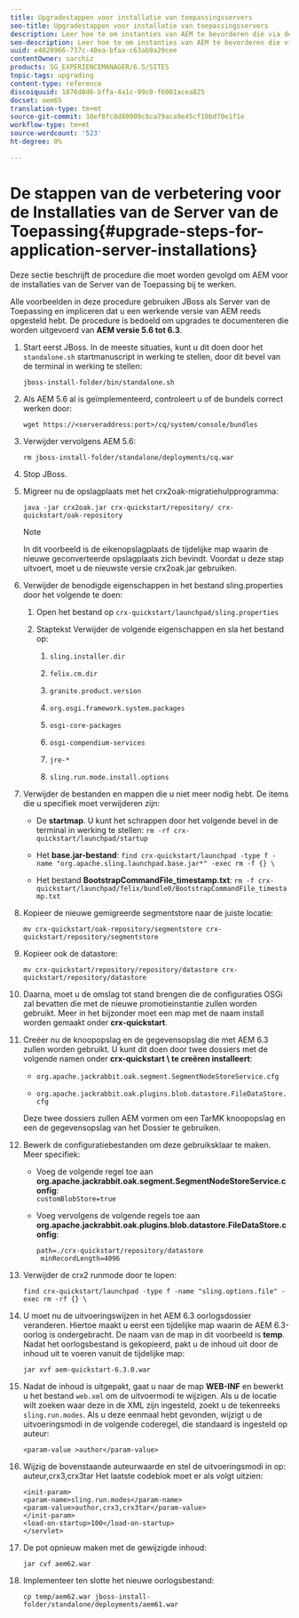 ```yaml
---
title: Upgradestappen voor installatie van toepassingsservers
seo-title: Upgradestappen voor installatie van toepassingsservers
description: Leer hoe te om instanties van AEM te bevorderen die via de Servers van de Toepassing worden opgesteld.
seo-description: Leer hoe te om instanties van AEM te bevorderen die via de Servers van de Toepassing worden opgesteld.
uuid: e4020966-737c-40ea-bfaa-c63ab9a29cee
contentOwner: sarchiz
products: SG_EXPERIENCEMANAGER/6.5/SITES
topic-tags: upgrading
content-type: reference
discoiquuid: 1876d8d6-bffa-4a1c-99c0-f6001acea825
docset: aem65
translation-type: tm+mt
source-git-commit: 38ef8fc8d80009c8ca79aca9e45cf10bd70e1f1e
workflow-type: tm+mt
source-wordcount: '523'
ht-degree: 0%

---
```



# De stappen van de verbetering voor de Installaties van de Server van de Toepassing{#upgrade-steps-for-application-server-installations}

Deze sectie beschrijft de procedure die moet worden gevolgd om AEM voor de installaties van de Server van de Toepassing bij te werken.

Alle voorbeelden in deze procedure gebruiken JBoss als Server van de Toepassing en impliceren dat u een werkende versie van AEM reeds opgesteld hebt. De procedure is bedoeld om upgrades te documenteren die worden uitgevoerd van **AEM versie 5.6 tot 6.3**.

1. Start eerst JBoss. In de meeste situaties, kunt u dit doen door het `standalone.sh` startmanuscript in werking te stellen, door dit bevel van de terminal in werking te stellen:

   ```shell
   jboss-install-folder/bin/standalone.sh
   ```

1. Als AEM 5.6 al is geïmplementeerd, controleert u of de bundels correct werken door:

   ```shell
   wget https://<serveraddress:port>/cq/system/console/bundles
   ```

1. Verwijder vervolgens AEM 5.6:

   ```shell
   rm jboss-install-folder/standalone/deployments/cq.war
   ```

1. Stop JBoss.

1. Migreer nu de opslagplaats met het crx2oak-migratiehulpprogramma:

   ```shell
   java -jar crx2oak.jar crx-quickstart/repository/ crx-quickstart/oak-repository
   ```

   >[!NOTE]
   >
   >In dit voorbeeld is de eikenopslagplaats de tijdelijke map waarin de nieuwe geconverteerde opslagplaats zich bevindt. Voordat u deze stap uitvoert, moet u de nieuwste versie crx2oak.jar gebruiken.

1. Verwijder de benodigde eigenschappen in het bestand sling.properties door het volgende te doen:

   1. Open het bestand op `crx-quickstart/launchpad/sling.properties`
   1. Staptekst Verwijder de volgende eigenschappen en sla het bestand op:

      1. `sling.installer.dir`

      1. `felix.cm.dir`

      1. `granite.product.version`

      1. `org.osgi.framework.system.packages`

      1. `osgi-core-packages`

      1. `osgi-compendium-services`

      1. `jre-*`

      1. `sling.run.mode.install.options`

1. Verwijder de bestanden en mappen die u niet meer nodig hebt. De items die u specifiek moet verwijderen zijn:

   * De **startmap**. U kunt het schrappen door het volgende bevel in de terminal in werking te stellen: `rm -rf crx-quickstart/launchpad/startup`

   * Het **base.jar-bestand**: `find crx-quickstart/launchpad -type f -name "org.apache.sling.launchpad.base.jar*" -exec rm -f {} \`

   * Het bestand **BootstrapCommandFile_timestamp.txt**: `rm -f crx-quickstart/launchpad/felix/bundle0/BootstrapCommandFile_timestamp.txt`

1. Kopieer de nieuwe gemigreerde segmentstore naar de juiste locatie:

   ```shell
   mv crx-quickstart/oak-repository/segmentstore crx-quickstart/repository/segmentstore
   ```

1. Kopieer ook de datastore:

   ```shell
   mv crx-quickstart/repository/repository/datastore crx-quickstart/repository/datastore
   ```

1. Daarna, moet u de omslag tot stand brengen die de configuraties OSGi zal bevatten die met de nieuwe promotieinstantie zullen worden gebruikt. Meer in het bijzonder moet een map met de naam install worden gemaakt onder **crx-quickstart**.

1. Creëer nu de knoopopslag en de gegevensopslag die met AEM 6.3 zullen worden gebruikt. U kunt dit doen door twee dossiers met de volgende namen onder **crx-quickstart \ te creëren installeert**:

   * `org.apache.jackrabbit.oak.segment.SegmentNodeStoreService.cfg`

   * `org.apache.jackrabbit.oak.plugins.blob.datastore.FileDataStore.cfg`

   Deze twee dossiers zullen AEM vormen om een TarMK knoopopslag en een de gegevensopslag van het Dossier te gebruiken.

1. Bewerk de configuratiebestanden om deze gebruiksklaar te maken. Meer specifiek:

   * Voeg de volgende regel toe aan **org.apache.jackrabbit.oak.segment.SegmentNodeStoreService.config**:\
      `customBlobStore=true`

   * Voeg vervolgens de volgende regels toe aan **org.apache.jackrabbit.oak.plugins.blob.datastore.FileDataStore.config**:

      ```
      path=./crx-quickstart/repository/datastore
       minRecordLength=4096
      ```

1. Verwijder de crx2 runmode door te lopen:

   ```shell
   find crx-quickstart/launchpad -type f -name "sling.options.file" -exec rm -rf {} \
   ```

1. U moet nu de uitvoeringswijzen in het AEM 6.3 oorlogsdossier veranderen. Hiertoe maakt u eerst een tijdelijke map waarin de AEM 6.3-oorlog is ondergebracht. De naam van de map in dit voorbeeld is **temp**. Nadat het oorlogsbestand is gekopieerd, pakt u de inhoud uit door de inhoud uit te voeren vanuit de tijdelijke map:

   ```shell
   jar xvf aem-quickstart-6.3.0.war
   ```

1. Nadat de inhoud is uitgepakt, gaat u naar de map **WEB-INF** en bewerkt u het bestand `web.xml` om de uitvoermodi te wijzigen. Als u de locatie wilt zoeken waar deze in de XML zijn ingesteld, zoekt u de tekenreeks `sling.run.modes`. Als u deze eenmaal hebt gevonden, wijzigt u de uitvoeringsmodi in de volgende coderegel, die standaard is ingesteld op auteur:

   ```shell
   <param-value >author</param-value>
   ```

1. Wijzig de bovenstaande auteurwaarde en stel de uitvoeringsmodi in op: auteur,crx3,crx3tar Het laatste codeblok moet er als volgt uitzien:

   ```
   <init-param>
   <param-name>sling.run.modes</param-name>
   <param-value>author,crx3,crx3tar</param-value>
   </init-param>
   <load-on-startup>100</load-on-startup>
   </servlet>
   ```

1. De pot opnieuw maken met de gewijzigde inhoud:

   ```shell
   jar cvf aem62.war
   ```

1. Implementeer ten slotte het nieuwe oorlogsbestand:

   ```shell
   cp temp/aem62.war jboss-install-folder/standalone/deployments/aem61.war
   ```


